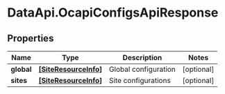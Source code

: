 # DataApi.OcapiConfigsApiResponse

## Properties
Name | Type | Description | Notes
------------ | ------------- | ------------- | -------------
**global** | [**[SiteResourceInfo]**](SiteResourceInfo.md) | Global configuration | [optional] 
**sites** | [**[SiteResourceInfo]**](SiteResourceInfo.md) | Site configurations | [optional] 
